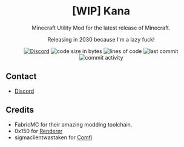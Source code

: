 <h1 align="center">[WIP] Kana</h1>

<p align="center">Minecraft Utility Mod for the latest release of Minecraft.</p>
<p align="center">Releasing in 2030 because I'm a lazy fuck!</p>

<div align="center">
    <a href="https://discord.gg/tdEnkMEejh"><img src="https://img.shields.io/discord/920967969411051530?logo=discord" alt="Discord"></a>
    <img src="https://img.shields.io/github/languages/code-size/Cypphi/kana-client" alt="code size in bytes"/>
    <img src="https://tokei.rs/b1/github/Cypphi/kana-client" alt="lines of code"/>
    <img src="https://img.shields.io/github/last-commit/Cypphi/kana-client" alt="last commit"/>
    <img src="https://img.shields.io/github/commit-activity/w/Cypphi/kana-client" alt="commit activity"/>
</div>

## Contact
- [Discord](https://discord.gg/Ry2VBVV8GJ)

## Credits
- FabricMC for their amazing modding toolchain.
- 0x150 for [Renderer](https://github.com/0x3C50/Renderer)
- sigmaclientwastaken for [Comfi](https://github.com/sigmaclientwastaken/comfi-client)
